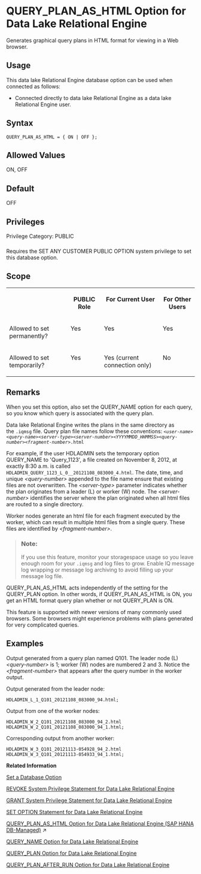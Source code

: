<!-- loioa64e45dd84f21015ac0fcd5c96f8f9af -->

# QUERY\_PLAN\_AS\_HTML Option for Data Lake Relational Engine

Generates graphical query plans in HTML format for viewing in a Web browser.



<a name="loioa64e45dd84f21015ac0fcd5c96f8f9af__section_zw2_prq_znb"/>

## Usage

This data lake Relational Engine database option can be used when connected as follows:

-   Connected directly to data lake Relational Engine as a data lake Relational Engine user.



<a name="loioa64e45dd84f21015ac0fcd5c96f8f9af__query_plan_as_html_syntax1"/>

## Syntax

```
QUERY_PLAN_AS_HTML = { ON | OFF };
```



<a name="loioa64e45dd84f21015ac0fcd5c96f8f9af__query_plan_as_html_values1"/>

## Allowed Values

ON, OFF



<a name="loioa64e45dd84f21015ac0fcd5c96f8f9af__query_plan_as_html_default1"/>

## Default

OFF



<a name="loioa64e45dd84f21015ac0fcd5c96f8f9af__section_k3c_gxb_3qb"/>

## Privileges

Privilege Category: PUBLIC



### 

Requires the SET ANY CUSTOMER PUBLIC OPTION system privilege to set this database option.



<a name="loioa64e45dd84f21015ac0fcd5c96f8f9af__query_plan_as_html_scope1"/>

## Scope


<table>
<tr>
<th valign="top">

 

</th>
<th valign="top">

PUBLIC Role

</th>
<th valign="top">

For Current User

</th>
<th valign="top">

For Other Users

</th>
</tr>
<tr>
<td valign="top">

Allowed to set permanently?

</td>
<td valign="top">

Yes

</td>
<td valign="top">

Yes

</td>
<td valign="top">

Yes

</td>
</tr>
<tr>
<td valign="top">

Allowed to set temporarily?

</td>
<td valign="top">

Yes

</td>
<td valign="top">

Yes \(current connection only\)

</td>
<td valign="top">

No

</td>
</tr>
</table>



<a name="loioa64e45dd84f21015ac0fcd5c96f8f9af__query_plan_as_html_remarks1"/>

## Remarks

When you set this option, also set the QUERY\_NAME option for each query, so you know which query is associated with the query plan.

Data lake Relational Engine writes the plans in the same directory as the `.iqmsg` file. Query plan file names follow these conventions: <code><i class="varname">&lt;user-name&gt;</i>_<i class="varname">&lt;query-name&gt;</i>_<i class="varname">&lt;server-type&gt;</i>_<i class="varname">&lt;server-number&gt;</i>_<i class="varname">&lt;YYYYMMDD_HHMMSS&gt;</i>_<i class="varname">&lt;query-number&gt;</i>_<i class="varname">&lt;fragment-number&gt;</i>.html</code>

For example, if the user HDLADMIN sets the temporary option QUERY\_NAME to 'Query\_1123', a file created on November 8, 2012, at exactly 8:30 a.m. is called `HDLADMIN_QUERY_1123_L_0__20121108_083000_4.html`. The date, time, and unique *<query-number\>* appended to the file name ensure that existing files are not overwritten. The *<server-type\>* parameter indicates whether the plan originates from a leader \(L\) or worker \(W\) node. The *<server-number\>* identifies the server where the plan originated when all html files are routed to a single directory.

Worker nodes generate an html file for each fragment executed by the worker, which can result in multiple html files from a single query. These files are identified by *<fragment-number\>*.

> ### Note:  
> If you use this feature, monitor your storagespace usage so you leave enough room for your `.iqmsg` and log files to grow. Enable IQ message log wrapping or message log archiving to avoid filling up your message log file.

QUERY\_PLAN\_AS\_HTML acts independently of the setting for the QUERY\_PLAN option. In other words, if QUERY\_PLAN\_AS\_HTML is ON, you get an HTML format query plan whether or not QUERY\_PLAN is ON.

This feature is supported with newer versions of many commonly used browsers. Some browsers might experience problems with plans generated for very complicated queries.



## Examples



Output generated from a query plan named Q101. The leader node \(L\) *<query-number\>* is 1; worker \(W\) nodes are numbered 2 and 3. Notice the *<fragment-number\>* that appears after the query number in the worker output.

Output generated from the leader node:

```
HDLADMIN_L_1_Q101_20121108_083000_94.html;
```

Output from one of the worker nodes:

```
HDLADMIN_W_2_Q101_20121108_083000_94_2.html
HDLADMIN_W_2_Q101_20121108_083000_94_1.html;
```

Corresponding output from another worker:

```
HDLADMIN_W_3_Q101_20121113-054928_94_2.html
HDLADMIN_W_3_Q101_20121113-054933_94_1.html;
```

**Related Information**  


[Set a Database Option](set-a-database-option-0dcb893.md "You set options with the SET OPTION statement.")

[REVOKE System Privilege Statement for Data Lake Relational Engine](../080-sql-statements/revoke-system-privilege-statement-for-data-lake-relational-engine-a3eadda.md "Removes specific system privileges from specific users and the right to administer the privilege.")

[GRANT System Privilege Statement for Data Lake Relational Engine](../080-sql-statements/grant-system-privilege-statement-for-data-lake-relational-engine-a3dfcb0.md "Grants specific system privileges to users or roles, with or without administrative rights.")

[SET OPTION Statement for Data Lake Relational Engine](../080-sql-statements/set-option-statement-for-data-lake-relational-engine-a625da7.md "Changes options that affect the behavior of the database and its compatibility with Transact-SQL. Setting the value of an option can change the behavior for all users or an individual user, in either a temporary or permanent scope.")

[QUERY_PLAN_AS_HTML Option for Data Lake Relational Engine (SAP HANA DB-Managed)](https://help.sap.com/viewer/a898e08b84f21015969fa437e89860c8/2023_4_QRC/en-US/486458ad1942418e9d70db482284c485.html "Generates graphical query plans in HTML format for viewing in a Web browser.") :arrow_upper_right:

[QUERY\_NAME Option for Data Lake Relational Engine](query-name-option-for-data-lake-relational-engine-a64cbce.md "Gives a name to an executed query in its query plan.")

[QUERY\_PLAN Option for Data Lake Relational Engine](query-plan-option-for-data-lake-relational-engine-a64d3bd.md "Specifies whether or not additional query plans are printed to the data lake Relational Engine message file.")

[QUERY\_PLAN\_AFTER\_RUN Option for Data Lake Relational Engine](query-plan-after-run-option-for-data-lake-relational-engine-a64dbdd.md "Prints the entire query plan after query execution is complete.")

